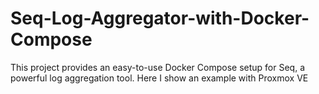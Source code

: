 # Seq-Log-Aggregator-with-Docker-Compose
This project provides an easy-to-use Docker Compose setup for Seq, a powerful log aggregation tool. Here I show an example with Proxmox VE
